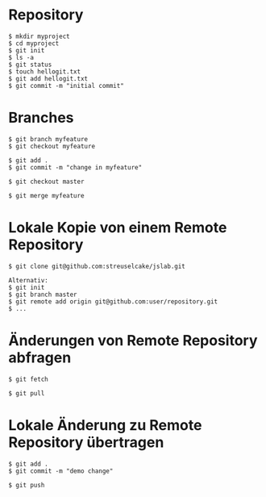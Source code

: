 
# Repository

    $ mkdir myproject
    $ cd myproject
    $ git init
    $ ls -a
    $ git status
    $ touch hellogit.txt
    $ git add hellogit.txt
    $ git commit -m "initial commit"



# Branches

    $ git branch myfeature
    $ git checkout myfeature

    $ git add .
    $ git commit -m "change in myfeature"

    $ git checkout master

    $ git merge myfeature



# Lokale Kopie von einem Remote Repository

    $ git clone git@github.com:streuselcake/jslab.git

    Alternativ:
    $ git init
    $ git branch master
    $ git remote add origin git@github.com:user/repository.git
    $ ...


# Änderungen von Remote Repository abfragen

    $ git fetch

    $ git pull

# Lokale Änderung zu Remote Repository übertragen

    $ git add .
    $ git commit -m "demo change"

    $ git push
